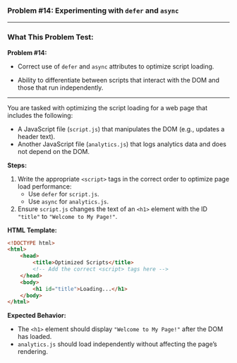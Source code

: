 ### **Problem #14: Experimenting with `defer` and `async`**

---

### **What This Problem Test:**

**Problem #14:**

-   Correct use of `defer` and `async` attributes to optimize script loading.

-   Ability to differentiate between scripts that interact with the DOM and those that run independently.

---

You are tasked with optimizing the script loading for a web page that includes the following:

-   A JavaScript file (`script.js`) that manipulates the DOM (e.g., updates a header text).
-   Another JavaScript file (`analytics.js`) that logs analytics data and does not depend on the DOM.

**Steps:**

1. Write the appropriate `<script>` tags in the correct order to optimize page load performance:
    - Use `defer` for `script.js`.
    - Use `async` for `analytics.js`.
2. Ensure `script.js` changes the text of an `<h1>` element with the ID `"title"` to `"Welcome to My Page!"`.

**HTML Template:**

```html
<!DOCTYPE html>
<html>
    <head>
        <title>Optimized Scripts</title>
        <!-- Add the correct <script> tags here -->
    </head>
    <body>
        <h1 id="title">Loading...</h1>
    </body>
</html>
```

**Expected Behavior:**

-   The `<h1>` element should display `"Welcome to My Page!"` after the DOM has loaded.
-   `analytics.js` should load independently without affecting the page’s rendering.
